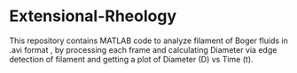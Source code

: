 # Extensional-Rheology
This repository contains MATLAB code to analyze filament of Boger fluids in .avi format , by processing each frame and calculating Diameter via edge detection of filament and getting a plot of Diameter (D) vs Time (t).
